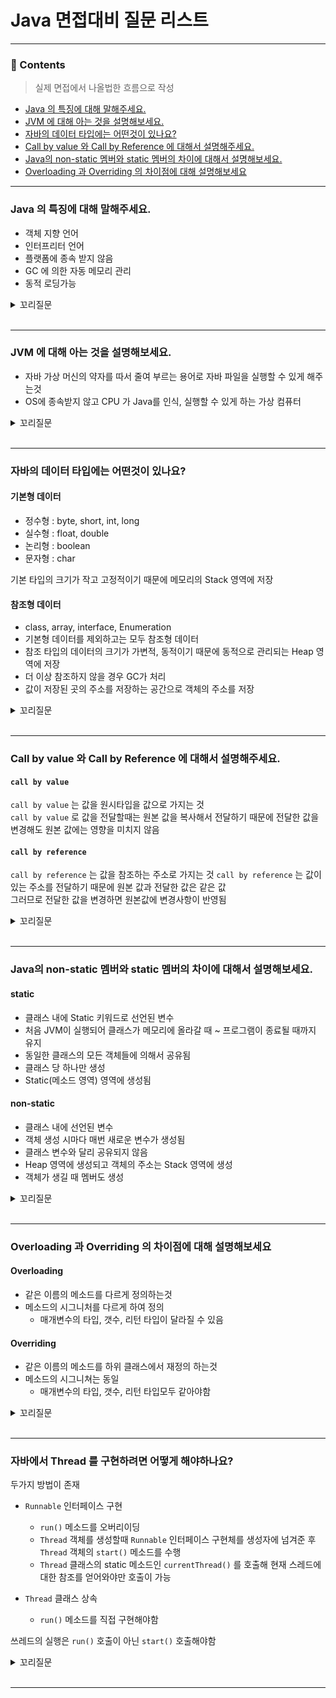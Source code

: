 # Java 면접대비 질문 리스트

<hr>

### 📄 Contents
> 실제 면접에서 나올법한 흐름으로 작성 
- [Java 의 특징에 대해 말해주세요.](#java-의-특징에-대해-말해주세요.)  
- [JVM 에 대해 아는 것을 설명해보세요.](#jvm-에-대해-아는-것을-설명해보세요.)
- [자바의 데이터 타입에는 어떤것이 있나요?](#자바의-데이터-타입에는-어떤것이-있나요?)
- [Call by value 와 Call by Reference 에 대해서 설명해주세요.](#call-by-value-와-call-by-reference-에-대해서-설명해주세요.)
- [Java의 non-static 멤버와 static 멤버의 차이에 대해서 설명해보세요.](#java의-non-static-멤버와-static-멤버의-차이에-대해서-설명해보세요.)
- [Overloading 과 Overriding 의 차이점에 대해 설명해보세요](#overloading-과-overriding-의-차이점에-대해-설명해보세요)
--- 

### Java 의 특징에 대해 말해주세요.

- 객체 지향 언어
- 인터프리터 언어 
- 플랫폼에 종속 받지 않음 
- GC 에 의한 자동 메모리 관리
- 동적 로딩가능

<details>
<summary>꼬리질문</summary>
<div markdown="1">

### 객체 지향 언어의 특징에 대해 말해보세요.
프로그래밍에서 팔요한 데이터를 추상화 시켜 상태와 행위를 가진 객체를 만들고 그 객체들간의 유기적인 상호작용을 통해 로직을 구성하는 프로그래밍 방법

#### 장점
- 처리 속도가 상대적으로 느림
- 객체가 많으면 용량이 커질 수 있음
- 설계 시 많은 노력과 시간이 필요함

#### 단점
- 처리 속도가 상대적으로 느림
- 객체가 많으면 용량이 커질 수 있음
- 설계 시 많은 노력과 시간이 필요함

<br>

#### 4대 원칙
- 추상화 : 구체적인 사물들의 공통적인 특징을 파악해서 이를 하나의 개념(집합)으로 다루는 것
  - ex) 인터페이스, 추상메소드를 만들어서 어떤 객체가 수행해야 하는 핵심적인 역할만을 규정해두고, 실제적인 구현은 해당 인터페이스를 구현하는 각각의 객체들에서 하도록 프로그램을 설계하는 것


- 캡슐화 : 필요가 없는 정보는 외부에서 접근하지 못하도록 제한하는 것(정보 은닉)
  - ex) 접근제어자를 통한 데이터 보호 및 은닉


- 상속(일반화) : 기존의 클래스를 재활용하여 새로운 클래스를 작성하는 것 
  - ex) 상위의 속성과 기능들을 하위 클래스에서 그대로 받아 사용하거나 오버라이딩을 통해 선택적으로 재정의하여 사용하는 것


- 다형성 : 어떤 객체의 속성이나 기능이 상황에 따라 여러 가지 형태를 가질 수 있는 성질
  - ex) 상위클래스 타입의 참조변수로 하위클래스 객체를 참조하는 것

<br>

#### 객체지향 5대 원칙
- SRP - Single Response Principle
    - 단일 책임 원칙
    - 클래스는 단 하나의 책임을 가져야 하며, 클래스를 변경하는 이유는 단 하나의 이유여야 한다.

- OCP - Open Closed Principle
    - 개방 폐쇄 원칙
    - 확장에는 열려있고 변경에는 닫혀 있어한다.

- LSP - Liskov Substitution Principle
    - 리스코프 치환 원칙
    - 상위 타입의 객체를 하위 타입의 객체로 치환해도 상위 타입을 사용하는 프로그램은 정상적으로 동작해야 한다.

- ISP - Interface Segregation Principle
    - 인터페이스 분리 원칙
    - 자신이 이용하지 않는 메서드에 의존하지 않아야 한다

- DIP - Dependency Inversion Principle
    - 의존 역전 원칙
    - 고수준 모듈은 저수준 모듈의 구현에 의존해서는 안된다.

<br>

### 자바의 접근 제어자에는 어떤것이 있나요? 
- `public` : 어디서든 접근 가능, `private` 멤버에 접근할수 있게 도와주는 역할도 함

- `private` : 해당 멤버를 포함하는 클래스 내부에서만 접근 가능
  만약 외부에서 `private` 에 접근하게 하고 싶다면 `getter` 를 사용하는 방식 고려

- `protected` : 해당 멤버를 포함하는 클래스와 같은 패키지 혹은 해당 클래스를 상속한 클래스에서 접근 가능
  `private` 와는 다르게 상속 받아도 접근 가능

- `default` : 같은 클래스의 멤버와 해당 클래스가 정의되어 있는 패키지 내에서 접근 가능


</div>
</details>

<br>

---

### JVM 에 대해 아는 것을 설명해보세요.
- 자바 가상 머신의 약자를 따서 줄여 부르는 용어로 자바 파일을 실행할 수 있게 해주는것
- OS에 종속받지 않고 CPU 가 Java를 인식, 실행할 수 있게 하는 가상 컴퓨터

<details>
<summary>꼬리질문</summary>
<div markdown="1">

### 자바 코드의 컴파일 과정에 대해 말해보세요.
1. 자바 컴파일러가 .java 파일을 .class 파일(바이트 코드)로 변환
2. 바이트 코드를 JVM 의 클래스 로더에 전달
3. 동적 로딩을 통해 필요한 클래스들을 런타임 데이터 영역, 즉 JVM 메모리에 올림
4. 실행엔진이 바이트 코드를 명령어 단위로 하나씩 가져와서 실행
  - 1. 한줄씩 읽는 인터프리터 방식
  - 2. 코드 전체를 컴파일하고 반복되는 코드는 바로 사용

<br>

### 자바의 메모리 영역에 대해서 설명해보세요.

#### 메소드 영역
- 클래스에 대한 정보와 함께 클래스 변수(static variable)가 저장 

#### 힙 영역
- 모든 인스턴스 변수(멤버 변수)가 저장되는 영역
- `new` 키워드를 사용한 인스턴스들이 생성된후 그 정보가 저장되는 곳
- 메모리의 낮은 주소 -> 높은 주소의 방향으로 할당

#### 스택 영역
- 메소드가 호출될 때, 메소드의 스택 프레임이 저장되는 영역
  - StackOverflow 에러
- 메소드 호출 시, 메소드 호출과 관계되는 매개변수와 지역 변수를 스택 영역에 저장
- 스택 영역은 메소드의 호출과 함께 할당되며, 메소드의 호출이 완료되면 소멸
- 스택 영역에 저장되는 메소드의 호출 정보를 스택 프레임
- 후입 선출의 구조를 갖고 있으며, 메모리의 높은 주소에서 낮은 주소의 방향으로 할당

<br>

### JDK 와 JRE 의 차이점은 무엇인가요?

#### JRE - Java Runtime Environment

- 자바 개발(쓰기)은 안되고 실행(읽기)만 하게 해주는 패키지
- JVM, 자바 클래스 라이브러리, 자바 명령, 기타 인프라를 포함한 컴파일된 자바 프로그램들을 포함

#### JDK - Java Develop Environment

- 자바로 개발을 하기위해 필료한 것들을 모아놓은 패키지
- 개발에 필요한 라이브러리들과 Javac, Javadoc, JRE 를 포함

</div>
</details>

<br>

---

### 자바의 데이터 타입에는 어떤것이 있나요?

#### 기본형 데이터
- 정수형 : byte, short, int, long
- 실수형 : float, double
- 논리형 : boolean
- 문자형 : char  

기본 타입의 크기가 작고 고정적이기 때문에 메모리의 Stack 영역에 저장

#### 참조형 데이터
- class, array, interface, Enumeration
- 기본형 데이터를 제외하고는 모두 참조형 데이터
- 참조 타입의 데이터의 크기가 가변적, 동적이기 때문에 동적으로 관리되는 Heap 영역에 저장
- 더 이상 참조하지 않을 경우 GC가 처리
- 값이 저장된 곳의 주소를 저장하는 공간으로 객체의 주소를 저장

<details>
<summary>꼬리질문</summary>
<div markdown="1">

### 자바의 문자열을 다루는 객체는 어떤것들이 있고 그 차이점을 설명해주세요.
String, StringBuilder, StringBuffer 세가지가 존재

#### String
- immutable
- 문자열을 연산시 원본을 복사한 새로운 객체를 생성하기 때문에 메모리 낭비와 성능감소 발생

#### StringBuilder, StringBuffer
- mutable
- 문자열을 연산시 원본객체로 연산하여 크기를 변경시켜 문자열을 변경
- 문자열이 빈번할 경우 성능적으로 우수

#### 차이점
- `StringBuilder` 는 Thread-Safe❌ , 멀티 쓰레드 ❌
- `StringBuffer` 는 Thread-Safe⭕️ , 멀티 쓰레드 ⭕️

따라서 싱글 쓰레드와 동기화를 고려해야하지 않는 상황에서는 `StringBuilder`, 그렇지 않다면 `StringBuffer` 를 사용

<br>

</div>
</details>

<br>

---

### Call by value 와 Call by Reference 에 대해서 설명해주세요.

#### `call by value` 
`call by value` 는 값을 원시타입을 값으로 가지는 것  
`call by value` 로 값을 전달할때는 원본 값을 복사해서 전달하기 때문에 전달한 값을 변경해도 원본 값에는 영향을 미치지 않음

#### `call by reference`
`call by reference` 는 값을 참조하는 주소로 가지는 것
`call by reference` 는 값이 있는 주소를 전달하기 때문에 원본 값과 전달한 값은 같은 값  
그러므로 전달한 값을 변경하면 원본값에 변경사항이 반영됨

<details>
<summary>꼬리질문</summary>
<div markdown="1">

### `==` 와 `equals()` 의 차이점에 대해 말해보세요.
- `==` : 비교하고자 하는 대상의 주소값을 비교
- `equals()` : 객체끼리 내용을 비교

<br>

### 문자열에서 `equals()` 메소드 동작 원리에 대해 설명해주세요.
`equals()` 는 대상의 주소가 아닌 내용 자체를 비교
1. 같은 객체인지 비교
2. 대상 객체가 `String` 인지 판별
3. `String` 이라면 char[] 배열로 변환해서 앞에서부터 하나씩 비교해서 맞으면 `true` 다르면 `false`


<br>

### String str ="i" 와 String str = new String("i")가 동일한가요?
다름. 전자로 선언할 경우 이후 같은 값을 가지는 변수를 생성시 같은 주소를 참조하는 반면 후자로 변수를 선언하면 이후 같은 값을 가지는 변수를 생성시 다른 주소를 참조  

> String literal 로 생성하면 문자열은 Heap 영역의 String Constant Pool 에 저장되어 후에 같은 문자열값을 가지는 변수를 생성시 재사용되지만
> new 연산자로 생성하면 재사용되지 않고 각각의 Heap 영역을 가짐  
> 하지만 intern 메소드를 사용시 해당 문자열과 동일한 문자열이 String Pool에 존재하면 그 객체를 그대로 리턴


<br>

</div>
</details>

<br>

---


### Java의 non-static 멤버와 static 멤버의 차이에 대해서 설명해보세요.

#### static
- 클래스 내에 Static 키워드로 선언된 변수
- 처음 JVM이 실행되어 클래스가 메모리에 올라갈 때 ~ 프로그램이 종료될 때까지 유지
- 동일한 클래스의 모든 객체들에 의해서 공유됨
- 클래스 당 하나만 생성
- Static(메소드 영역) 영역에 생성됨 

#### non-static
- 클래스 내에 선언된 변수
- 객체 생성 시마다 매번 새로운 변수가 생성됨
- 클래스 변수와 달리 공유되지 않음
- Heap 영역에 생성되고 객체의 주소는 Stack 영역에 생성
- 객체가 생길 때 멤버도 생성

<details>
<summary>꼬리질문</summary>
<div markdown="1">

### final 과 static final 은 어떤 차이가 있나요?
- final 은 변수의 최초 할당 후 재할당 할 수 없음을 뜻함
- static final 은 최초 할당 후 불변하며 어디서든 동일한 값을 보장할 수 있으므로 상수를 선언할때 주로 사용

### finally & finalize() 키워드의 차이점은 무엇인가요?
- finally : try/catch 블록이 종료될 때 항상 실행될 코드 블록을 정의하기 위해 사용
- finalize() : GC 가 더 이상의 참조가 존재하지 않는 객체를 메모리에서 삭제하겠다고 결정하는 순간 호출

### 메소드에 final 을 붙이면 어떻게 되나요?
- 자식 클래스에서 상위 클래스의 final method를 오버라이드 하지 못함

<br>

</div>
</details>

<br>

---

### Overloading 과 Overriding 의 차이점에 대해 설명해보세요

#### Overloading
- 같은 이름의 메소드를 다르게 정의하는것
- 메소드의 시그니처를 다르게 하여 정의
  - 매개변수의 타입, 갯수, 리턴 타입이 달라질 수 있음

#### Overriding
- 같은 이름의 메소드를 하위 클래스에서 재정의 하는것
- 메소드의 시그니쳐는 동일
  - 매개변수의 타입, 갯수, 리턴 타입모두 같아야함

<details>
<summary>꼬리질문</summary>
<div markdown="1">

### 추상클래스와 인터페이스에 대해 설명해보세요

#### 추상클래스 
- 하나 이상의 추상메서드를 포함하거나 abstract 로 정의된 클래스
- 일반 변수, 생성자, 일반 메서드, 추상 메서드를 모두 가질 수 있음
- `extends` 키워드를 사용
  - **자신의 기능들을 하위로 확장시키는 것**
- 다중 상속 불가능
- 미완성 설계도에 비유

#### 인터페이스 
- 추상 메서드만 가질수 있음
  - Java8 부터는 default 메소드를 가질 수 있음
- 상수와 추상 메서드, default 메소드만 가질 수 있음
- 다중 상속이 가능
- 기본 설계도에 비유

<br>

### 인터페이스와 추상메서드의 적절한 사용 예시를 들어보세요.

#### 인터페이스
- 다중 상속이 필요한 경우 
- 여러 클래스 간의 동일한 동작을 보장해야 할 때
- 다양한 클래스들을 특정 행동으로 묶을 때

#### 추상 메소드
- 일부 메서드의 구현을 강제하고 일반적인 기능을 제공하고자 할 때
- 기본적인 기능을 가진 클래스를 정의하고자 할 때
- 인터페이스로 표현하기 어려운 공통 코드를 재사용하고자 할 때


<br>

</div>
</details>

<br>

---
### 자바에서 Thread 를 구현하려면 어떻게 해야하나요?
두가지 방법이 존재

- `Runnable` 인터페이스 구현
  - `run()` 메소드를 오버리이딩
  - `Thread` 객체를 생성할때 `Runnable` 인터페이스 구현체를 생성자에 넘겨준 후 `Thread` 객체의 `start()` 메소드를 수행
  - `Thread` 클래스의 static 메소드인 `currentThread()` 를 호출해 현재 스레드에 대한 참조를 얻어와야만 호출이 가능

- `Thread` 클래스 상속
  - `run()` 메소드를 직접 구현해야함

쓰레드의 실행은 `run()` 호출이 아닌 `start()` 호출해야함

<details>
<summary>꼬리질문</summary>
<div markdown="1">

### 쓰레드와 프로세스의 차이점을 설명해보세요.

#### 쓰레드
- 작업의 단위
- 프로세스 내에서  실행되는 여러 흐름의 단위
- 하나의 프로세스 내에는 여러개의 쓰레드가 존재할 수 있음

#### 프로세스

<br>

</div>
</details>

<br>

---


<br>
<br>
